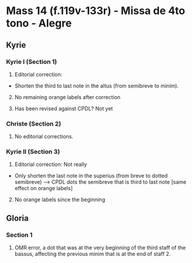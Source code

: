 # Mass 14 (f.119v-133r) - Missa de 4to tono - Alegre



## Kyrie
### Kyrie I (Section 1)

1. Editorial correction:
- Shorten the third to last note in the altus (from semibreve to minim).

2. No remaining orange labels after correction

3. Has been revised against CPDL? Not yet

### Christe (Section 2)

1. No editorial corrections.

### Kyrie II (Section 3)

1. Editorial correction: Not really
- Only shorten the last note in the superius  (from breve to dotted semibreve) --> CPDL dots the semibreve that is third to last note [same effect on orange labels]

2. No orange labels since the beginning

## Gloria
### Section 1

1. OMR error, a dot that was at the very beginning of the third staff of the bassus, affecting the previous minim that is at the end of staff 2.

